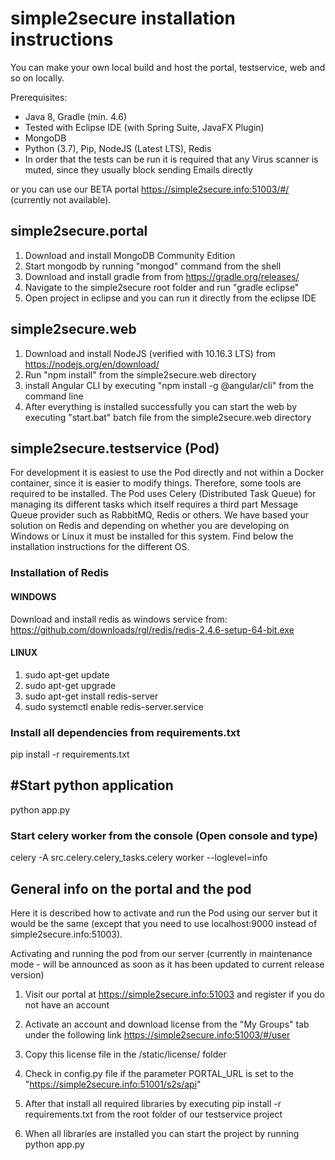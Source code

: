 # simple2secure installation instructions
You can make your own local build and host the portal, testservice, web and so on locally.

Prerequisites:

- Java 8, Gradle (min. 4.6)
- Tested with Eclipse IDE (with Spring Suite, JavaFX Plugin)
- MongoDB 
- Python (3.7), Pip, NodeJS (Latest LTS), Redis
- In order that the tests can be run it is required that any Virus scanner is muted, since they usually block sending Emails directly

or you can use our BETA portal https://simple2secure.info:51003/#/ (currently not available).

## simple2secure.portal
1) Download and install MongoDB Community Edition
2) Start mongodb by running "mongod" command from the shell
3) Download and install gradle from from https://gradle.org/releases/
3) Navigate to the simple2secure root folder and run "gradle eclipse"
4) Open project in eclipse and you can run it directly from the eclipse IDE

## simple2secure.web
1) Download and install NodeJS (verified with 10.16.3 LTS) from https://nodejs.org/en/download/
2) Run "npm install" from the simple2secure.web directory
3) install Angular CLI by executing "npm install -g @angular/cli" from the command line
4) After everything is installed successfully you can start the web by executing "start.bat" batch file from the simple2secure.web directory 

## simple2secure.testservice (Pod)

For development it is easiest to use the Pod directly and not within a Docker container, since it is easier to modify things. 
Therefore, some tools are required to be installed. The Pod uses Celery (Distributed Task Queue) for managing its different tasks
which itself requires a third part Message Queue provider such as RabbitMQ, Redis or others. We have based your solution on Redis 
and depending on whether you are developing on Windows or Linux it must be installed for this system. Find below the installation 
instructions for the different OS.

### Installation of Redis 

#### WINDOWS
Download and install redis as windows service from:
https://github.com/downloads/rgl/redis/redis-2.4.6-setup-64-bit.exe

#### LINUX
1) sudo apt-get update
2) sudo apt-get upgrade
3) sudo apt-get install redis-server
4) sudo systemctl enable redis-server.service

### Install all dependencies from requirements.txt
pip install -r requirements.txt

## #Start python application
python app.py

### Start celery worker from the console (Open console and type)
celery -A src.celery.celery_tasks.celery worker --loglevel=info

## General info on the portal and the pod

Here it is described how to activate and run the Pod using our server but it would be the same (except that you need to use localhost:9000 
instead of simple2secure.info:51003).

Activating and running the pod from our server (currently in maintenance mode - will be announced as soon as it has been updated to current release version)

1) Visit our portal at https://simple2secure.info:51003 and register if you do not have an account

2) Activate an account and download license from the "My Groups" tab under the following link https://simple2secure.info:51003/#/user

3) Copy this license file in the /static/license/ folder

4) Check in config.py file if the parameter PORTAL_URL is set to the "https://simple2secure.info:51001/s2s/api"

5) After that install all required libraries by executing pip install -r requirements.txt from the root folder of our testservice project

6) When all libraries are installed you can start the project by running python app.py
```
